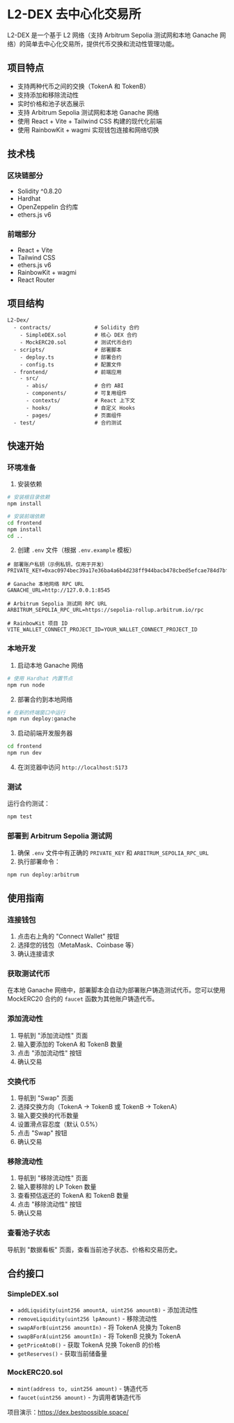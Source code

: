 # L2-DEX 去中心化交易所

L2-DEX 是一个基于 L2 网络（支持 Arbitrum Sepolia 测试网和本地 Ganache 网络）的简单去中心化交易所，提供代币交换和流动性管理功能。

## 项目特点

- 支持两种代币之间的交换（TokenA 和 TokenB）
- 支持添加和移除流动性
- 实时价格和池子状态展示
- 支持 Arbitrum Sepolia 测试网和本地 Ganache 网络
- 使用 React + Vite + Tailwind CSS 构建的现代化前端
- 使用 RainbowKit + wagmi 实现钱包连接和网络切换

## 技术栈

### 区块链部分
- Solidity ^0.8.20
- Hardhat
- OpenZeppelin 合约库
- ethers.js v6

### 前端部分
- React + Vite
- Tailwind CSS
- ethers.js v6
- RainbowKit + wagmi
- React Router

## 项目结构

```
L2-Dex/
  - contracts/              # Solidity 合约
    - SimpleDEX.sol         # 核心 DEX 合约
    - MockERC20.sol         # 测试代币合约
  - scripts/                # 部署脚本
    - deploy.ts             # 部署合约
    - config.ts             # 配置文件
  - frontend/               # 前端应用
    - src/
      - abis/               # 合约 ABI
      - components/         # 可复用组件
      - contexts/           # React 上下文
      - hooks/              # 自定义 Hooks
      - pages/              # 页面组件
  - test/                   # 合约测试
```

## 快速开始

### 环境准备

1. 安装依赖

```bash
# 安装根目录依赖
npm install

# 安装前端依赖
cd frontend
npm install
cd ..
```

2. 创建 `.env` 文件（根据 `.env.example` 模板）

```
# 部署账户私钥（示例私钥，仅用于开发）
PRIVATE_KEY=0xac0974bec39a17e36ba4a6b4d238ff944bacb478cbed5efcae784d7bf4f2ff80

# Ganache 本地网络 RPC URL
GANACHE_URL=http://127.0.0.1:8545

# Arbitrum Sepolia 测试网 RPC URL
ARBITRUM_SEPOLIA_RPC_URL=https://sepolia-rollup.arbitrum.io/rpc

# RainbowKit 项目 ID
VITE_WALLET_CONNECT_PROJECT_ID=YOUR_WALLET_CONNECT_PROJECT_ID
```

### 本地开发

1. 启动本地 Ganache 网络

```bash
# 使用 Hardhat 内置节点
npm run node
```

2. 部署合约到本地网络

```bash
# 在新的终端窗口中运行
npm run deploy:ganache
```

3. 启动前端开发服务器

```bash
cd frontend
npm run dev
```

4. 在浏览器中访问 `http://localhost:5173`

### 测试

运行合约测试：

```bash
npm test
```

### 部署到 Arbitrum Sepolia 测试网

1. 确保 `.env` 文件中有正确的 `PRIVATE_KEY` 和 `ARBITRUM_SEPOLIA_RPC_URL`
2. 执行部署命令：

```bash
npm run deploy:arbitrum
```

## 使用指南

### 连接钱包

1. 点击右上角的 "Connect Wallet" 按钮
2. 选择您的钱包（MetaMask、Coinbase 等）
3. 确认连接请求

### 获取测试代币

在本地 Ganache 网络中，部署脚本会自动为部署账户铸造测试代币。您可以使用 MockERC20 合约的 `faucet` 函数为其他账户铸造代币。

### 添加流动性

1. 导航到 "添加流动性" 页面
2. 输入要添加的 TokenA 和 TokenB 数量
3. 点击 "添加流动性" 按钮
4. 确认交易

### 交换代币

1. 导航到 "Swap" 页面
2. 选择交换方向（TokenA → TokenB 或 TokenB → TokenA）
3. 输入要交换的代币数量
4. 设置滑点容忍度（默认 0.5%）
5. 点击 "Swap" 按钮
6. 确认交易

### 移除流动性

1. 导航到 "移除流动性" 页面
2. 输入要移除的 LP Token 数量
3. 查看预估返还的 TokenA 和 TokenB 数量
4. 点击 "移除流动性" 按钮
5. 确认交易

### 查看池子状态

导航到 "数据看板" 页面，查看当前池子状态、价格和交易历史。

## 合约接口

### SimpleDEX.sol

- `addLiquidity(uint256 amountA, uint256 amountB)` - 添加流动性
- `removeLiquidity(uint256 lpAmount)` - 移除流动性
- `swapAForB(uint256 amountIn)` - 将 TokenA 兑换为 TokenB
- `swapBForA(uint256 amountIn)` - 将 TokenB 兑换为 TokenA
- `getPriceAtoB()` - 获取 TokenA 兑换 TokenB 的价格
- `getReserves()` - 获取当前储备量

### MockERC20.sol

- `mint(address to, uint256 amount)` - 铸造代币
- `faucet(uint256 amount)` - 为调用者铸造代币

项目演示：https://dex.bestpossible.space/
